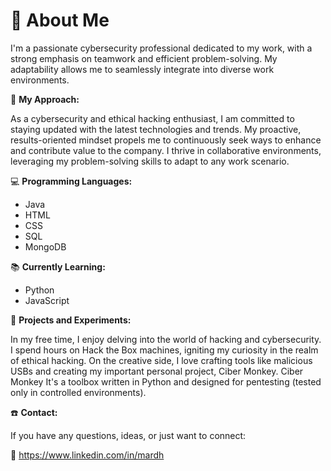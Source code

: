 # 👋 About Me
I'm a passionate cybersecurity professional dedicated to my work, with a strong emphasis on teamwork and efficient problem-solving. My adaptability allows me to seamlessly integrate into diverse work environments.

🚀 **My Approach:**

As a cybersecurity and ethical hacking enthusiast, I am committed to staying updated with the latest technologies and trends. My proactive, results-oriented mindset propels me to continuously seek ways to enhance and contribute value to the company. I thrive in collaborative environments, leveraging my problem-solving skills to adapt to any work scenario.

💻 **Programming Languages:**
- Java
- HTML
- CSS
- SQL
- MongoDB

📚 **Currently Learning:**
- Python
- JavaScript

🔐 **Projects and Experiments:**

In my free time, I enjoy delving into the world of hacking and cybersecurity. I spend hours on Hack the Box machines, igniting my curiosity in the realm of ethical hacking. On the creative side, I love crafting tools like malicious USBs and creating my important personal project, Ciber Monkey. Ciber Monkey It's a toolbox 
written in Python and designed for pentesting (tested only in controlled environments).

☎️ **Contact:**

If you have any questions, ideas, or just want to connect:

💼 https://www.linkedin.com/in/mardh 
